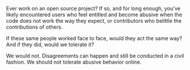 

Ever work on an open source project? If so, and for long enough, you’ve likely encountered users who
feel entitled and become abusive when the code does not work the way they expect, or contributors who belittle
the contributions of others.

If these same people worked face to face, would they act the same way? And if they did, would we tolerate
it?

We would not. Disagreements can happen and still be conducted in a civil fashion. We should not tolerate
abusive behavior online.